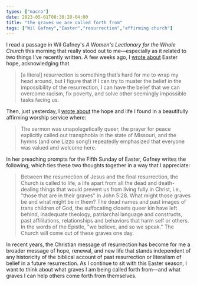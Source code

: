 ```yaml
---
types: ["macro"]
date: 2023-05-01T08:38:28-04:00
title: "the graves we are called forth from"
tags: ["Wil Gafney","Easter","resurrection","affirming church"]
---
```

I read a passage in Wil Gafney's *A Women's Lectionary for the Whole Church* this morning that really stood out to me—especially as it related to two things I've recently written. A few weeks ago, I [wrote about](https://spencergreenhalgh.com/communities/ted-lasso-and-easter-hope/) Easter hope, acknowledging that

> [a literal] resurrection is something that’s hard for me to wrap my head around, but I figure that if I can try to muster the belief in the impossibility of the resurrection, I can have the belief that we can overcome racism, fix poverty, and solve other seemingly impossible tasks facing us. 

Then, just yesterday, I [wrote about](https://spencergreenhalgh.com/communities/affirming-worship-services-and-queerphobic-campuses/) the hope and life I found in a beautifully affirming worship service where:

> The sermon was unapolegetically queer, the prayer for peace explicitly called out transphobia in the state of Missouri, and the hymns (and one Lizzo song!) repeatedly emphasized that everyone was valued and welcome here.

In her preaching prompts for the Fifth Sunday of Easter, Gafney writes the following, which ties these two thoughts together in a way that I appreciate: 

> Between the resurrection of Jesus and the final resurrection, the Church is called to life, a life apart from all the dead and death-dealing things that would prevent us from living fully in Christ, i.e., "those that are in their graves" in John 5:28. What might those graves be and what might be in them? The dead names and past images of trans children of God, the suffocating closets queer kin have left behind, inadequate theology, patriarchal language and constructs, past affililations, relationships and behaviors that harm self or others. In the words of the Epistle, "we believe, and so we speak." The Church will come out of these graves one day.

In recent years, the Christian message of resurrection has become for me a broader message of hope, renewal, and new life that stands independent of any historicity of the biblical account of past resurrection or literalism of belief in a future resurrection. As I continue to sit with this Easter season, I want to think about what graves I am being called forth from—and what graves I can help others come forth from themselves.
